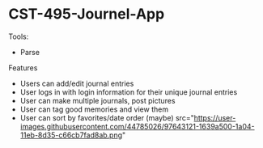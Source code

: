 # CST-495-Journel-App
Tools:
- Parse

Features
- Users can add/edit journal entries
- User logs in with login information for their unique journal entries
- User can make multiple journals, post pictures
- User can tag good memories and view them
- User can sort by favorites/date order (maybe)
src="https://user-images.githubusercontent.com/44785026/97643121-1639a500-1a04-11eb-8d35-c66cb7fad8ab.png"
